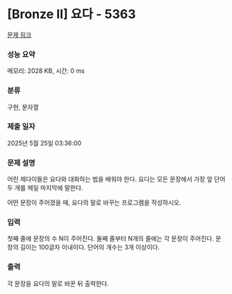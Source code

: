 # [Bronze II] 요다 - 5363 

[문제 링크](https://www.acmicpc.net/problem/5363) 

### 성능 요약

메모리: 2028 KB, 시간: 0 ms

### 분류

구현, 문자열

### 제출 일자

2025년 5월 25일 03:36:00

### 문제 설명

<p>어린 제다이들은 요다와 대화하는 법을 배워야 한다. 요다는 모든 문장에서 가장 앞 단어 두 개를 제일 마지막에 말한다.</p>

<p>어떤 문장이 주어졌을 때, 요다의 말로 바꾸는 프로그램을 작성하시오.</p>

### 입력 

 <p>첫째 줄에 문장의 수 N이 주어진다. 둘째 줄부터 N개의 줄에는 각 문장이 주어진다. 문장의 길이는 100글자 이내이다. 단어의 개수는 3개 이상이다.</p>

### 출력 

 <p>각 문장을 요다의 말로 바꾼 뒤 출력한다.</p>

